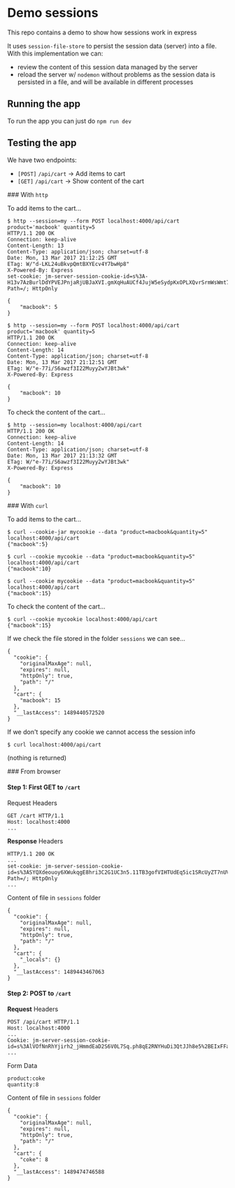 # Demo sessions 

This repo contains a demo to show how sessions work in express

It uses `session-file-store` to persist the session data (server) into a file. With this implementation we can:
- review the content of this session data managed by the server 
- reload the server w/ `nodemon` without problems as the session data is persisted in a file, and will be available in different processes

## Running the app

To run the app you can just do `npm run dev`

## Testing the app

We have two endpoints:

- `[POST]` `/api/cart` → Add items to cart
- `[GET]` `/api/cart` → Show content of the cart

### With `http`

To add items to the cart...
```
$ http --session=my --form POST localhost:4000/api/cart product='macbook' quantity=5
HTTP/1.1 200 OK
Connection: keep-alive
Content-Length: 13
Content-Type: application/json; charset=utf-8
Date: Mon, 13 Mar 2017 21:12:25 GMT
ETag: W/"d-LKL24uBkvpQmtBXYEcv4Y7bwHp8"
X-Powered-By: Express
set-cookie: jm-server-session-cookie-id=s%3A-H13v7AzBurlDdYPVEJPnjaRjUBJaXVI.gmXqHuAUCf4JujW5eSydpKxOPLXQvrSrmWsWmt7eOpk; Path=/; HttpOnly

{
    "macbook": 5
}

$ http --session=my --form POST localhost:4000/api/cart product='macbook' quantity=5
HTTP/1.1 200 OK
Connection: keep-alive
Content-Length: 14
Content-Type: application/json; charset=utf-8
Date: Mon, 13 Mar 2017 21:12:51 GMT
ETag: W/"e-77i/S6awzf3I22Muyy2wYJBt3wk"
X-Powered-By: Express

{
    "macbook": 10
}
```

To check the content of the cart...
```
$ http --session=my localhost:4000/api/cart
HTTP/1.1 200 OK
Connection: keep-alive
Content-Length: 14
Content-Type: application/json; charset=utf-8
Date: Mon, 13 Mar 2017 21:13:32 GMT
ETag: W/"e-77i/S6awzf3I22Muyy2wYJBt3wk"
X-Powered-By: Express

{
    "macbook": 10
}
```

### With `curl`

To add items to the cart...
```
$ curl --cookie-jar mycookie --data "product=macbook&quantity=5" localhost:4000/api/cart
{"macbook":5}

$ curl --cookie mycookie --data "product=macbook&quantity=5" localhost:4000/api/cart
{"macbook":10}

$ curl --cookie mycookie --data "product=macbook&quantity=5" localhost:4000/api/cart
{"macbook":15}
```

To check the content of the cart...

```
$ curl --cookie mycookie localhost:4000/api/cart
{"macbook":15}
```

If we check the file stored in the folder `sessions` we can see...

```
{
  "cookie": {
    "originalMaxAge": null,
    "expires": null,
    "httpOnly": true,
    "path": "/"
  },
  "cart": {
    "macbook": 15
  },
  "__lastAccess": 1489440572520
}
```

If we don't specify any cookie we cannot access the session info

```
$ curl localhost:4000/api/cart
```

(nothing is returned)

### From browser

#### Step 1: First GET to `/cart`

Request Headers
```
GET /cart HTTP/1.1
Host: localhost:4000
...
```

**Response** Headers
```
HTTP/1.1 200 OK
...
set-cookie: jm-server-session-cookie-id=s%3ASYQXdeouoy6XWukqgE8hri3C2G1UC3n5.11TB3gofVIHTUdEq5ic1SRcUyZT7nUVLQkY%2Bh9gYMr8; Path=/; HttpOnly
...
```

Content of file in `sessions` folder
```
{
  "cookie": {
    "originalMaxAge": null,
    "expires": null,
    "httpOnly": true,
    "path": "/"
  },
  "cart": {
    "_locals": {}
  },
  "__lastAccess": 1489443467063
}
```

#### Step 2: POST to `/cart`

**Request** Headers
```
POST /api/cart HTTP/1.1
Host: localhost:4000
...
Cookie: jm-server-session-cookie-id=s%3AlVOfNnRhYjirh2_jHmmdEaD2S6V0L7Sq.ph8qE2RNYHuDi3QtJJh8e5%2BEIxFFa1on4sSlIxxDOmM
...
```

Form Data
```
product:coke
quantity:8
```

Content of file in `sessions` folder
```
{
  "cookie": {
    "originalMaxAge": null,
    "expires": null,
    "httpOnly": true,
    "path": "/"
  },
  "cart": {
    "coke": 8
  },
  "__lastAccess": 1489474746588
}
```
